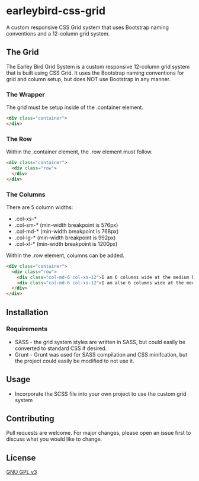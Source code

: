 # earleybird-css-grid
A custom responsive CSS Grid system that uses Bootstrap naming conventions and a 12-column grid system.

## The Grid

The Earley Bird Grid System is a custom responsive 12-column grid system that is built using CSS Grid. It uses the Bootstrap naming conventions for grid
and column setup, but does NOT use Bootstrap in any manner.

### The Wrapper

The grid must be setup inside of the .container element.
```html
<div class="container">
</div>
```

### The Row

Within the .container element, the .row element must follow.
```html
<div class="container">
  <div class="row">
  </div>
</div>
```

### The Columns

There are 5 column widths:
* .col-xs-* 
* .col-sm-* (min-width breakpoint is 576px)
* .col-md-* (min-width breakpoint is 768px)
* .col-lg-* (min-width breakpoint is 992px)
* .col-xl-* (min-width breakpoint is 1200px)

Within the .row element, columns can be added.

```html
<div class="container">
  <div class="row">
    <div class="col-md-6 col-xs-12">I am 6 columns wide at the medium breakpoint, but 12 columns wide at the extra small breakpoint.</div>
    <div class="col-md-6 col-xs-12">I am also 6 columns wide at the medium breakpoint, but 12 columns wide at the extra small breakpoint</div>
  </div>
</div>
```

## Installation

### Requirements
* SASS - the grid system styles are written in SASS, but could easily be converted to standard CSS if desired.
* Grunt - Grunt was used for SASS compilation and CSS minifcation, but the project could easily be modified to not use it.

## Usage
* Incorporate the SCSS file into your own project to use the custom grid system

## Contributing
Pull requests are welcome. For major changes, please open an issue first to discuss what you would like to change.

## License
[GNU GPL v3](https://www.gnu.org/licenses/gpl-3.0.en.html)
